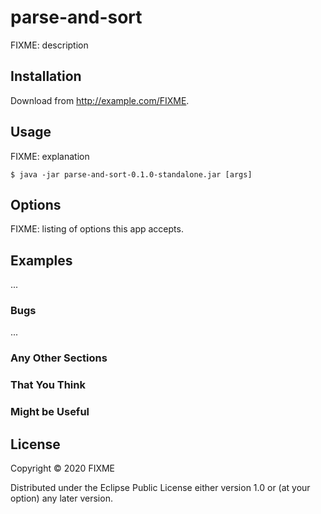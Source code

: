 # parse-and-sort

FIXME: description

## Installation

Download from http://example.com/FIXME.

## Usage

FIXME: explanation

    $ java -jar parse-and-sort-0.1.0-standalone.jar [args]

## Options

FIXME: listing of options this app accepts.

## Examples

...

### Bugs

...

### Any Other Sections
### That You Think
### Might be Useful

## License

Copyright © 2020 FIXME

Distributed under the Eclipse Public License either version 1.0 or (at
your option) any later version.
